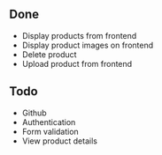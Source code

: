 ## Done
- Display products from frontend
- Display product images on frontend
- Delete product
- Upload product from frontend

## Todo
- Github
- Authentication
- Form validation
- View product details